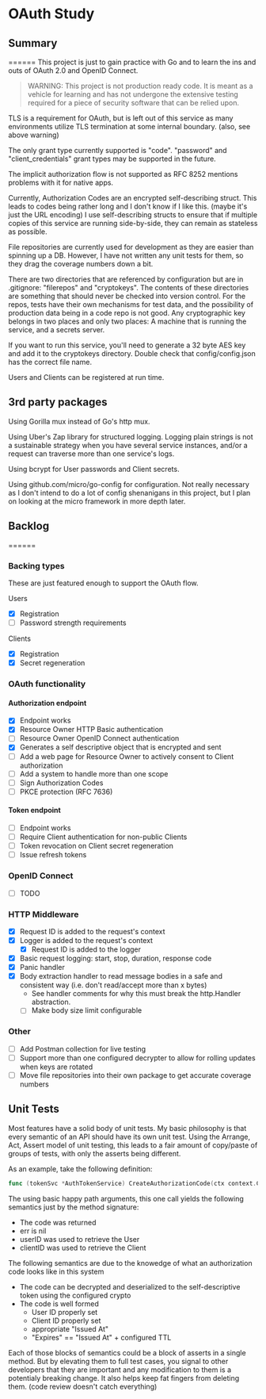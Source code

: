 # OAuth Study

## Summary
======
This project is just to gain practice with Go and to learn the ins and outs of OAuth 2.0 and OpenID Connect.

> WARNING: This project is not production ready code.  It is meant as a vehicle for learning and has not
> undergone the extensive testing required for a piece of security software that can be relied upon.

TLS is a requirement for OAuth, but is left out of this service as many environments utilize TLS termination
at some internal boundary. (also, see above warning)

The only grant type currently supported is "code".  "password" and "client_credentials" grant types may be
supported in the future.

The implicit authorization flow is not supported as RFC 8252 mentions problems with it for native apps.

Currently, Authorization Codes are an encrypted self-describing struct.  This leads to codes being rather
long and I don't know if I like this. (maybe it's just the URL encoding)  I use self-describing structs to
ensure that if multiple copies of this service are running side-by-side, they can remain as stateless as
possible.

File repositories are currently used for development as they are easier than spinning up a DB.  However, I
have not written any unit tests for them, so they drag the coverage numbers down a bit.

There are two directories that are referenced by configuration but are in .gitignore: "filerepos" and
"cryptokeys".  The contents of these directories are something that should never be checked into version
control.  For the repos, tests have their own mechanisms for test data, and the possibility of production
data being in a code repo is not good.  Any cryptographic key belongs in two places and only two places:
A machine that is running the service, and a secrets server.

If you want to run this service, you'll need to generate a 32 byte AES key and add it to the cryptokeys
directory.  Double check that config/config.json has the correct file name.

Users and Clients can be registered at run time.

## 3rd party packages
Using Gorilla mux instead of Go's http mux.

Using Uber's Zap library for structured logging.  Logging plain strings is not a sustainable strategy when
you have several service instances, and/or a request can traverse more than one service's logs.

Using bcrypt for User passwords and Client secrets.

Using github.com/micro/go-config for configuration.  Not really necessary as I don't intend to do a lot of
config shenanigans in this project, but I plan on looking at the micro framework in more depth later.

## Backlog
======
### Backing types
These are just featured enough to support the OAuth flow.

Users
- [x] Registration
- [ ] Password strength requirements

Clients
- [x] Registration
- [x] Secret regeneration

### OAuth functionality

#### Authorization endpoint
- [x] Endpoint works
- [x] Resource Owner HTTP Basic authentication
- [ ] Resource Owner OpenID Connect authentication
- [x] Generates a self descriptive object that is encrypted and sent
- [ ] Add a web page for Resource Owner to actively consent to Client authorization
- [ ] Add a system to handle more than one scope
- [ ] Sign Authorization Codes
- [ ] PKCE protection (RFC 7636)

#### Token endpoint
- [ ] Endpoint works
- [ ] Require Client authentication for non-public Clients
- [ ] Token revocation on Client secret regeneration
- [ ] Issue refresh tokens

### OpenID Connect
- [ ] TODO

### HTTP Middleware
- [x] Request ID is added to the request's context
- [x] Logger is added to the request's context
    - [x] Request ID is added to the logger
- [x] Basic request logging: start, stop, duration, response code
- [x] Panic handler
- [x] Body extraction handler to read message bodies in a safe and consistent way (i.e. don't read/accept more than x bytes)
    - See handler comments for why this must break the http.Handler abstraction.
    - [ ] Make body size limit configurable

### Other
- [ ] Add Postman collection for live testing
- [ ] Support more than one configured decrypter to allow for rolling updates when keys are rotated
- [ ] Move file repositories into their own package to get accurate coverage numbers

## Unit Tests
Most features have a solid body of unit tests.  My basic philosophy is that every semantic of an API
should have its own unit test.  Using the Arrange, Act, Assert model of unit testing, this leads to a
fair amount of copy/paste of groups of tests, with only the asserts being different.

As an example, take the following definition:
``` Go
func (tokenSvc *AuthTokenService) CreateAuthorizationCode(ctx context.Context, userID uuid.UUID, clientID uuid.UUID) (code []byte, err error)
```

The using basic happy path arguments, this one call yields the following semantics just by the method signature:

- The code was returned
- err is nil
- userID was used to retrieve the User
- clientID was used to retrieve the Client

The following semantics are due to the knowedge of what an authorization code looks like in this system

- The code can be decrypted and deserialized to the self-descriptive token using the configured crypto
- The code is well formed
    - User ID properly set
    - Client ID properly set
    - appropriate "Issued At"
    - "Expires" == "Issued At" + configured TTL

Each of those blocks of semantics could be a block of asserts in a single method.  But by elevating them to
full test cases, you signal to other developers that they are important and any modification to them is a
potentialy breaking change.  It also helps keep fat fingers from deleting them. (code review doesn't catch
everything)